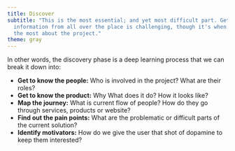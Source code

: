 ```yaml
---
title: Discover
subtitle: "This is the most essential; and yet most difficult part. Get
  information from all over the place is challenging, though it's when we learn
  the most about the project."
theme: gray
---
```


In other words, the discovery phase is a deep learning process that we can break
it down into:

- **Get to know the people:** Who is involved in the project? What are their
  roles?
- **Get to know the product:** Why What does it do? How it looks like?
- **Map the journey:** What is current flow of people? How do they go through
  services, products or website?
- **Find out the pain points:** What are the problematic or difficult parts of
  the current solution?
- **Identify motivators:** How do we give the user that shot of dopamine to keep
  them interested?
